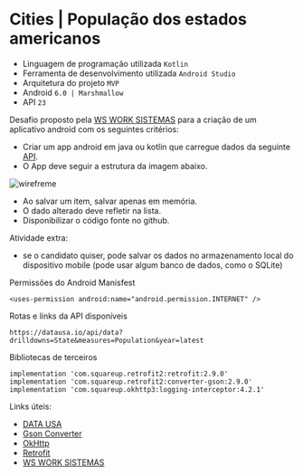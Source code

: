 # Cities | População dos estados americanos
* Linguagem de programação utilizada ```Kotlin```
* Ferramenta de desenvolvimento utilizada ```Android Studio```
* Arquitetura do projeto ```MVP```
* Android ```6.0 | Marshmallow```
* API ```23```

Desafio proposto pela [WS WORK SISTEMAS](https://www.wswork.com.br/) para a criação de um aplicativo android com os seguintes critérios:
* Criar um app android em java ou kotlin que carregue dados da seguinte [API](https://datausa.io/api/data?drilldowns=State&measures=Population&year=latest).
* O App deve seguir a estrutura da imagem abaixo.

![wirefreme](https://user-images.githubusercontent.com/59364674/148001859-6be7a344-468c-4fbe-af2b-c71013c3dc7f.png)

* Ao salvar um item, salvar apenas em memória.
* O dado alterado deve refletir na lista.
* Disponibilizar o código fonte no github.

Atividade extra:
* se o candidato quiser, pode salvar os dados no armazenamento local do dispositivo mobile (pode usar algum banco de dados, como o SQLite) 

Permissões do Android Manisfest
 ```
 <uses-permission android:name="android.permission.INTERNET" />
 ```
Rotas e links da API disponíveis
```
https://datausa.io/api/data?drilldowns=State&measures=Population&year=latest
```

Bibliotecas de terceiros
```
implementation 'com.squareup.retrofit2:retrofit:2.9.0'
implementation 'com.squareup.retrofit2:converter-gson:2.9.0'
implementation 'com.squareup.okhttp3:logging-interceptor:4.2.1'
```

 Links úteis:
 * [DATA USA](https://datausa.io/)
 * [Gson Converter](https://github.com/square/retrofit/tree/master/retrofit-converters/gson)
 * [OkHttp](https://github.com/square/okhttp)
 * [Retrofit](https://github.com/square/retrofit)
 * [WS WORK SISTEMAS](https://www.wswork.com.br/)
